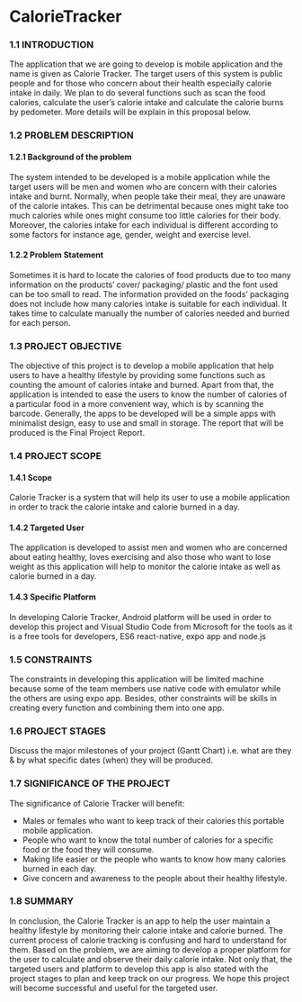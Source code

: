# CalorieTracker

### 1.1 INTRODUCTION
The application that we are going to develop is mobile application and the name is given as Calorie Tracker. The target users of this system is public people and for those who concern about their health especially calorie intake in daily. We plan to do several functions such as scan the food calories, calculate the user’s calorie intake and calculate the calorie burns by pedometer. More details will be explain in this proposal below.

### 1.2 PROBLEM DESCRIPTION
#### 1.2.1  Background of the problem
 
The system intended to be developed is a mobile application while the target users will be men and women who are concern with their calories intake and burnt. Normally, when people take their meal, they are unaware of the calorie intakes. This can be detrimental because ones might take too much calories while ones might consume too little calories for their body. Moreover, the calories intake for each individual is different according to some factors for instance age, gender, weight and exercise level.

#### 1.2.2 Problem Statement 
Sometimes it is hard to locate the calories of food products due to too many information on the products’ cover/ packaging/ plastic and the font used can be too small to read. The information provided on the foods’ packaging does not include how many calories intake is suitable for each individual. It takes time to calculate manually the number of calories needed and burned for each person.

### 1.3 PROJECT OBJECTIVE
The objective of this project is to develop a mobile application that help users to have a healthy lifestyle by providing some functions such as counting the amount of calories intake and burned. Apart from that, the application is intended to ease the users to know the number of calories of a particular food in a more convenient way, which is by scanning the barcode. Generally, the apps to be developed will be a simple apps with minimalist design, easy to use and small in storage. The report that will be produced is the Final Project Report.

### 1.4 PROJECT SCOPE
#### 1.4.1 Scope
Calorie Tracker is a system that will help its user to use a mobile application in order to track the calorie intake and calorie burned in a day.

#### 1.4.2 Targeted User
The application is developed to assist men and women who are concerned about eating healthy, loves exercising and also those who want to lose weight as this application will help to monitor the calorie intake as well as calorie burned in a day. 

#### 1.4.3 Specific Platform
In developing Calorie Tracker, Android platform will be used in order to develop this project and Visual Studio Code from Microsoft for the tools as it is a free tools for developers, ES6 react-native, expo app and node.js

### 1.5 CONSTRAINTS
The constraints in developing this application will be limited machine because some of the team members use native code with emulator while the others are using expo app. Besides, other constraints will be skills in creating every function and combining them into one app.

### 1.6 PROJECT STAGES
Discuss the major milestones of your project (Gantt Chart) i.e. what are they & by what specific dates (when) they will be produced. 

### 1.7 SIGNIFICANCE OF THE PROJECT

The significance of Calorie Tracker will benefit:
- Males or females who want to keep track of their calories this portable mobile application.
- People who want to know the total number of calories for a specific food or the food they will consume.
- Making life easier or the people who wants to know how many calories burned in each day.
- Give concern and awareness to the people about their healthy lifestyle.

### 1.8 SUMMARY
In conclusion, the Calorie Tracker is an app to help the user maintain a healthy lifestyle by monitoring their calorie intake and calorie burned. The current process of calorie tracking is confusing and hard to understand for them. Based on the problem, we are aiming to develop a proper platform for the user to calculate and observe their daily calorie intake. Not only that, the targeted users and platform to develop this app is also stated with the project stages to plan and keep track on our progress. We hope this project will become successful and useful for the targeted user.
